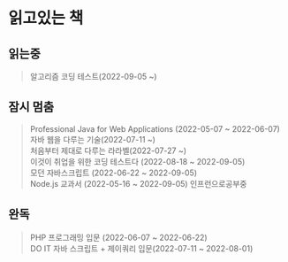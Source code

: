 # 읽고있는 책
## 읽는중
> 알고리즘 코딩 테스트(2022-09-05 ~)
   

## 잠시 멈춤
> Professional Java for Web Applications (2022-05-07 ~ 2022-06-07)   
> 자바 웹을 다루는 기술(2022-07-11 ~)   
> 처음부터 제대로 다루는 라라벨(2022-07-27 ~)   
> 이것이 취업을 위한 코딩 테스트다 (2022-08-18 ~ 2022-09-05)   
> 모던 자바스크립트 (2022-06-22 ~ 2022-09-05)   
> Node.js 교과서 (2022-05-16 ~ 2022-09-05) 인프런으로공부중   

## 완독
> PHP 프로그래밍 입문 (2022-06-07 ~ 2022-06-22)   
> DO IT 자바 스크립트 + 제이쿼리 입문(2022-07-11 ~ 2022-08-01)   